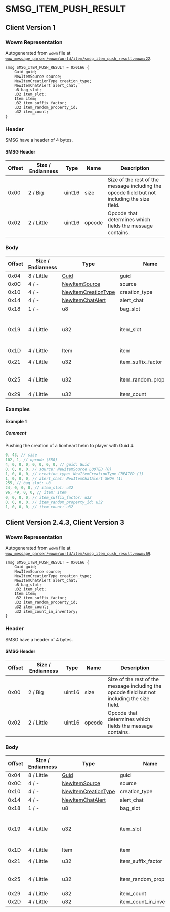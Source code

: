 # SMSG_ITEM_PUSH_RESULT

## Client Version 1

### Wowm Representation

Autogenerated from `wowm` file at [`wow_message_parser/wowm/world/item/smsg_item_push_result.wowm:22`](https://github.com/gtker/wow_messages/tree/main/wow_message_parser/wowm/world/item/smsg_item_push_result.wowm#L22).
```rust,ignore
smsg SMSG_ITEM_PUSH_RESULT = 0x0166 {
    Guid guid;
    NewItemSource source;
    NewItemCreationType creation_type;
    NewItemChatAlert alert_chat;
    u8 bag_slot;
    u32 item_slot;
    Item item;
    u32 item_suffix_factor;
    u32 item_random_property_id;
    u32 item_count;
}
```
### Header

SMSG have a header of 4 bytes.

#### SMSG Header

| Offset | Size / Endianness | Type   | Name   | Description |
| ------ | ----------------- | ------ | ------ | ----------- |
| 0x00   | 2 / Big           | uint16 | size   | Size of the rest of the message including the opcode field but not including the size field.|
| 0x02   | 2 / Little        | uint16 | opcode | Opcode that determines which fields the message contains.|

### Body

| Offset | Size / Endianness | Type | Name | Comment |
| ------ | ----------------- | ---- | ---- | ------- |
| 0x04 | 8 / Little | [Guid](../types/packed-guid.md) | guid |  |
| 0x0C | 4 / - | [NewItemSource](newitemsource.md) | source |  |
| 0x10 | 4 / - | [NewItemCreationType](newitemcreationtype.md) | creation_type |  |
| 0x14 | 4 / - | [NewItemChatAlert](newitemchatalert.md) | alert_chat |  |
| 0x18 | 1 / - | u8 | bag_slot |  |
| 0x19 | 4 / Little | u32 | item_slot | mangoszero: item slot, but when added to stack: 0xFFFFFFFF |
| 0x1D | 4 / Little | Item | item |  |
| 0x21 | 4 / Little | u32 | item_suffix_factor | mangoszero: SuffixFactor |
| 0x25 | 4 / Little | u32 | item_random_property_id | mangoszero: random item property id |
| 0x29 | 4 / Little | u32 | item_count |  |

### Examples

#### Example 1

##### Comment

Pushing the creation of a lionheart helm to player with Guid 4.

```c
0, 43, // size
102, 1, // opcode (358)
4, 0, 0, 0, 0, 0, 0, 0, // guid: Guid
0, 0, 0, 0, // source: NewItemSource LOOTED (0)
1, 0, 0, 0, // creation_type: NewItemCreationType CREATED (1)
1, 0, 0, 0, // alert_chat: NewItemChatAlert SHOW (1)
255, // bag_slot: u8
24, 0, 0, 0, // item_slot: u32
96, 49, 0, 0, // item: Item
0, 0, 0, 0, // item_suffix_factor: u32
0, 0, 0, 0, // item_random_property_id: u32
1, 0, 0, 0, // item_count: u32
```
## Client Version 2.4.3, Client Version 3

### Wowm Representation

Autogenerated from `wowm` file at [`wow_message_parser/wowm/world/item/smsg_item_push_result.wowm:69`](https://github.com/gtker/wow_messages/tree/main/wow_message_parser/wowm/world/item/smsg_item_push_result.wowm#L69).
```rust,ignore
smsg SMSG_ITEM_PUSH_RESULT = 0x0166 {
    Guid guid;
    NewItemSource source;
    NewItemCreationType creation_type;
    NewItemChatAlert alert_chat;
    u8 bag_slot;
    u32 item_slot;
    Item item;
    u32 item_suffix_factor;
    u32 item_random_property_id;
    u32 item_count;
    u32 item_count_in_inventory;
}
```
### Header

SMSG have a header of 4 bytes.

#### SMSG Header

| Offset | Size / Endianness | Type   | Name   | Description |
| ------ | ----------------- | ------ | ------ | ----------- |
| 0x00   | 2 / Big           | uint16 | size   | Size of the rest of the message including the opcode field but not including the size field.|
| 0x02   | 2 / Little        | uint16 | opcode | Opcode that determines which fields the message contains.|

### Body

| Offset | Size / Endianness | Type | Name | Comment |
| ------ | ----------------- | ---- | ---- | ------- |
| 0x04 | 8 / Little | [Guid](../types/packed-guid.md) | guid |  |
| 0x0C | 4 / - | [NewItemSource](newitemsource.md) | source |  |
| 0x10 | 4 / - | [NewItemCreationType](newitemcreationtype.md) | creation_type |  |
| 0x14 | 4 / - | [NewItemChatAlert](newitemchatalert.md) | alert_chat |  |
| 0x18 | 1 / - | u8 | bag_slot |  |
| 0x19 | 4 / Little | u32 | item_slot | mangoszero: item slot, but when added to stack: 0xFFFFFFFF |
| 0x1D | 4 / Little | Item | item |  |
| 0x21 | 4 / Little | u32 | item_suffix_factor | mangoszero: SuffixFactor |
| 0x25 | 4 / Little | u32 | item_random_property_id | mangoszero: random item property id |
| 0x29 | 4 / Little | u32 | item_count |  |
| 0x2D | 4 / Little | u32 | item_count_in_inventory |  |

